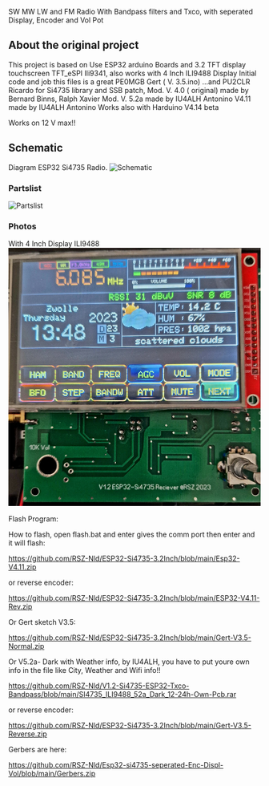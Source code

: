 SW MW LW and FM Radio  With Bandpass filters and Txco, with seperated Display, Encoder and Vol Pot
## About the original project
This project is based on 
Use ESP32 arduino Boards and 3.2 TFT display touchscreen TFT_eSPI Ili9341, also works with 4 Inch ILI9488 Display
Initial code and job this files is a great PE0MGB Gert ( V. 3.5.ino) ...and PU2CLR Ricardo for Si4735 library and SSB patch,
Mod. V. 4.0 ( original) made by Bernard Binns, Ralph Xavier
Mod. V. 5.2a made by  IU4ALH Antonino
V4.11 made by  IU4ALH Antonino
Works also with Harduino V4.14 beta





Works on 12 V max!! 
## Schematic
Diagram ESP32 Si4735 Radio.
![Schematic]( https://github.com/RSZ-Nld/Esp32-si4735-seperated-Enc-Displ-Vol/blob/main/Diagram-pcb-new.JPG )
### Partslist
![Partslist](  )
### Photos
With 4 Inch Display ILI9488
![4 Inch](https://github.com/RSZ-Nld/V1.2-Si4735-ESP32-Txco-Bandpass/blob/main/134844.jpg )


Flash Program:

How to flash, open flash.bat and enter gives the comm port then enter and it will flash:

https://github.com/RSZ-Nld/ESP32-Si4735-3.2Inch/blob/main/Esp32-V4.11.zip

or reverse encoder:

https://github.com/RSZ-Nld/ESP32-Si4735-3.2Inch/blob/main/ESP32-V4.11-Rev.zip

Or Gert sketch V3.5:

https://github.com/RSZ-Nld/ESP32-Si4735-3.2Inch/blob/main/Gert-V3.5-Normal.zip

Or  V5.2a- Dark with Weather info, by IU4ALH, you have to put youre own info in the file like City, Weather and Wifi info!!

https://github.com/RSZ-Nld/V1.2-Si4735-ESP32-Txco-Bandpass/blob/main/SI4735_ILI9488_52a_Dark_12-24h-Own-Pcb.rar

or reverse encoder:

https://github.com/RSZ-Nld/ESP32-Si4735-3.2Inch/blob/main/Gert-V3.5-Reverse.zip


Gerbers are here:

https://github.com/RSZ-Nld/Esp32-si4735-seperated-Enc-Displ-Vol/blob/main/Gerbers.zip







